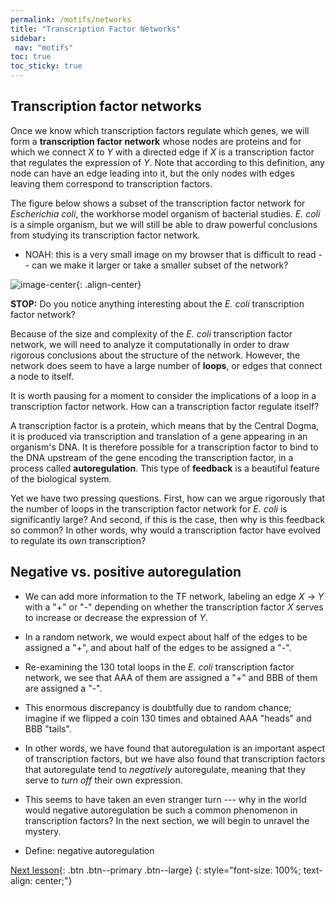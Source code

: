 ```yaml
---
permalink: /motifs/networks
title: "Transcription Factor Networks"
sidebar:
 nav: "motifs"
toc: true
toc_sticky: true
---
```


## Transcription factor networks

Once we know which transcription factors regulate which genes, we will form a **transcription factor network** whose nodes are proteins and for which we connect *X* to *Y* with a directed edge if *X* is a transcription factor that regulates the expression of *Y*.  Note that according to this definition, any node can have an edge leading into it, but the only nodes with edges leaving them correspond to transcription factors.

The figure below shows a subset of the transcription factor network for *Escherichia coli*, the workhorse model organism of bacterial studies. *E. coli* is a simple organism, but we will still be able to draw powerful conclusions from studying its transcription factor network.

* NOAH: this is a very small image on my browser that is difficult to read -- can we make it larger or take a smaller subset of the network?

![image-center](../assets/images/motifs_finding_ecoli_1.jpeg){: .align-center}

**STOP:** Do you notice anything interesting about the *E. coli* transcription factor network?

Because of the size and complexity of the *E. coli* transcription factor network, we will need to analyze it computationally in order to draw rigorous conclusions about the structure of the network. However, the network does seem to have a large number of **loops**, or edges that connect a node to itself.

It is worth pausing for a moment to consider the implications of a loop in a transcription factor network. How can a transcription factor regulate itself?

A transcription factor is a protein, which means that by the Central Dogma, it is produced via transcription and translation of a gene appearing in an organism's DNA. It is therefore possible for a transcription factor to bind to the DNA upstream of the gene encoding the transcription factor, in a process called **autoregulation**. This type of  **feedback** is a beautiful feature of the biological system.

Yet we have two pressing questions. First, how can we argue rigorously that the number of loops in the transcription factor network for *E. coli* is significantly large? And second, if this is the case, then why is this feedback so common? In other words, why would a transcription factor have evolved to regulate its *own* transcription?

## Negative vs. positive autoregulation

* We can add more information to the TF network, labeling an edge *X* → *Y* with a "+" or "-" depending on whether the transcription factor *X* serves to increase or decrease the expression of *Y*.

* In a random network, we would expect about half of the edges to be assigned a "+", and about half of the edges to be assigned a "-".

* Re-examining the 130 total loops in the *E. coli* transcription factor network, we see that AAA of them are assigned a "+" and BBB of them are assigned a "-".

* This enormous discrepancy is doubtfully due to random chance; imagine if we flipped a coin 130 times and obtained AAA "heads" and BBB "tails".

* In other words, we have found that autoregulation is an important aspect of transcription factors, but we have also found that transcription factors that autoregulate tend to *negatively* autoregulate, meaning that they serve to *turn off* their own expression.

* This seems to have taken an even stranger turn --- why in the world would negative autoregulation be such a common phenomenon in transcription factors? In the next section, we will begin to unravel the mystery.

* Define: negative autoregulation


[Next lesson](nar){: .btn .btn--primary .btn--large}
{: style="font-size: 100%; text-align: center;"}
